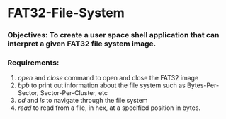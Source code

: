 # FAT32-File-System

### Objectives: To create a user space shell application that can interpret a given FAT32 file system image. 

### Requirements:
1. *open* and *close* command to open and close the FAT32 image
2. *bpb* to print out information about the file system such as Bytes-Per-Sector, Sector-Per-Cluster, etc
3. *cd* and *ls* to navigate through the file system
4. *read* to read from a file, in hex, at a specified position in bytes.
